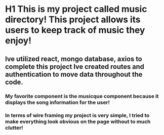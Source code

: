 # H1 This is my project called music directory! This project allows its users to keep track of music they enjoy!

## Ive utilized react, mongo database, axios to complete this project Ive created routes and authentication to move data throughout the code.
### My favorite component is the musicque component because it displays the song information for the user!
### In terms of wire framing my project is very simple, I tried to make everything look obvious on the page without to much clutter!